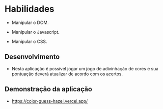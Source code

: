 # Habilidades

- Manipular o DOM.

- Manipular o Javascript.

- Manipular o CSS.

## Desenvolvimento

- Nesta aplicação é possível jogar um jogo de adivinhação de cores e sua pontuação deverá atualizar de acordo com os acertos.

## Demonstração da aplicação

- https://color-guess-hazel.vercel.app/
